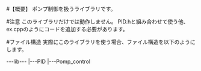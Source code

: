 #【概要】
ポンプ制御を扱うライブラリです。

#注意
このライブラリだけでは動作しません。
PID.hと組み合わせて使う他、ex.cppのようにコードを追加する必要があります。

#ファイル構造
実際にこのライブラリを使う場合、ファイル構造を以下のようにします。

---lib---
        |---PID
        |---Pomp_control